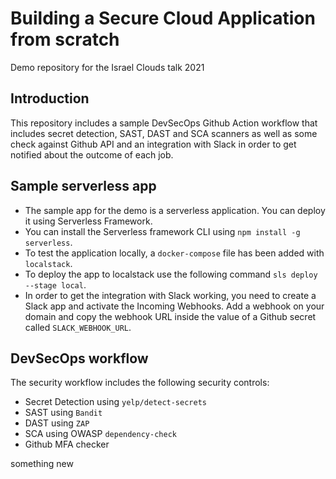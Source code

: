 # Building a Secure Cloud Application from scratch

Demo repository for the Israel Clouds talk 2021

## Introduction

This repository includes a sample DevSecOps Github Action workflow that includes secret detection, SAST, DAST and SCA scanners as well as some check against Github API and an integration with Slack in order to get notified about the outcome of each job.

## Sample serverless app

* The sample app for the demo is a serverless application. You can deploy it using Serverless Framework. 
* You can install the Serverless framework CLI using `npm install -g serverless`. 
* To test the application locally, a `docker-compose` file has been added with `localstack`. 
* To deploy the app to localstack use the following command `sls deploy --stage local`.
* In order to get the integration with Slack working, you need to create a Slack app and activate the Incoming Webhooks. Add a webhook on your domain and copy the webhook URL inside the value of a Github secret called `SLACK_WEBHOOK_URL`.

## DevSecOps workflow

The security workflow includes the following security controls:
* Secret Detection using `yelp/detect-secrets`
* SAST using `Bandit`
* DAST using `ZAP`
* SCA using OWASP `dependency-check`
* Github MFA checker


something new
